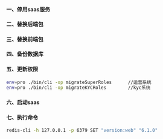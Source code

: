 #### 一、停用saas服务
#### 二、替换后端包
#### 三、替换前端包
#### 四、备份数据库
#### 五、更新权限
 ```bash
env=pro ./bin/cli -op migrateSuperRoles      //运营系统
env=pro ./bin/cli -op migrateKYCRoles        //kyc系统
 ```

#### 六、启动saas
#### 七、执行命令
 ```bash
 redis-cli -h 127.0.0.1 -p 6379 SET "version:web" "6.1.0"
 ```
